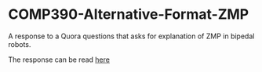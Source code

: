 # COMP390-Alternative-Format-ZMP
A response to a Quora questions that asks for explanation of ZMP in bipedal robots. 

The response can be read [here](https://di1113.github.io/COMP390-Alternative-Format-ZMP/zmp%20in%20bipedal%20robot%20explained.html)

